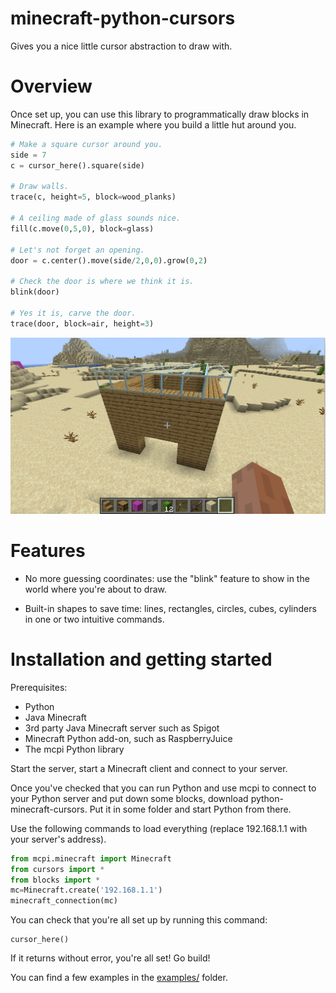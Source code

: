 # minecraft-python-cursors

Gives you a nice little cursor abstraction to draw with.

# Overview

Once set up, you can use this library to programmatically draw blocks in Minecraft. Here is an example where you build a little hut around you.

```python
# Make a square cursor around you.
side = 7
c = cursor_here().square(side)

# Draw walls.
trace(c, height=5, block=wood_planks)

# A ceiling made of glass sounds nice.
fill(c.move(0,5,0), block=glass)

# Let's not forget an opening.
door = c.center().move(side/2,0,0).grow(0,2)

# Check the door is where we think it is.
blink(door)

# Yes it is, carve the door.
trace(door, block=air, height=3)
```

![sample hut](examples/sample_hut.png)

# Features

* No more guessing coordinates: use the "blink" feature to show in the world where you're about to draw.

* Built-in shapes to save time: lines, rectangles, circles, cubes, cylinders in one or two intuitive commands.

# Installation and getting started

Prerequisites:
 * Python
 * Java Minecraft
 * 3rd party Java Minecraft server such as Spigot
 * Minecraft Python add-on, such as RaspberryJuice
 * The mcpi Python library

Start the server, start a Minecraft client and connect to your server.

Once you've checked that you can run Python and use mcpi to connect to your Python server and put down some blocks, download python-minecraft-cursors. Put it in some folder and start Python from there.

Use the following commands to load everything (replace 192.168.1.1 with your server's address).

```python
from mcpi.minecraft import Minecraft
from cursors import *
from blocks import *
mc=Minecraft.create('192.168.1.1')
minecraft_connection(mc)
```

You can check that you're all set up by running this command:

```
cursor_here()
```

If it returns without error, you're all set! Go build!

You can find a few examples in the [examples/](examples/) folder.

